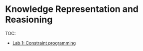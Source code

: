 # Knowledge Representation and Reasioning

TOC:
  - [Lab 1: Constraint programming](lab1/README.md)
